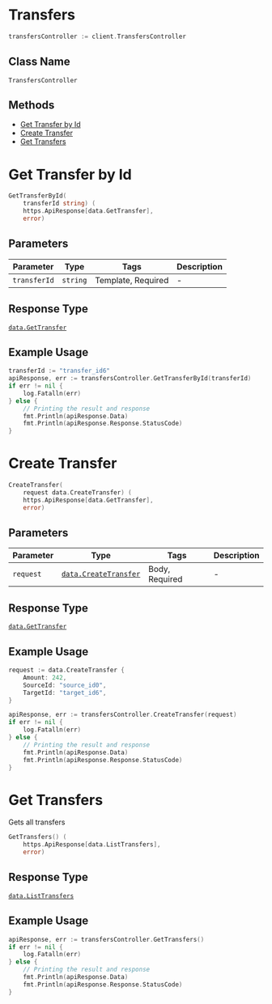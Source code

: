 # Transfers

```go
transfersController := client.TransfersController
```

## Class Name

`TransfersController`

## Methods

* [Get Transfer by Id](../../doc/controllers/transfers.md#get-transfer-by-id)
* [Create Transfer](../../doc/controllers/transfers.md#create-transfer)
* [Get Transfers](../../doc/controllers/transfers.md#get-transfers)


# Get Transfer by Id

```go
GetTransferById(
    transferId string) (
    https.ApiResponse[data.GetTransfer],
    error)
```

## Parameters

| Parameter | Type | Tags | Description |
|  --- | --- | --- | --- |
| `transferId` | `string` | Template, Required | - |

## Response Type

[`data.GetTransfer`](../../doc/models/get-transfer.md)

## Example Usage

```go
transferId := "transfer_id6"
apiResponse, err := transfersController.GetTransferById(transferId)
if err != nil {
    log.Fatalln(err)
} else {
    // Printing the result and response
    fmt.Println(apiResponse.Data)
    fmt.Println(apiResponse.Response.StatusCode)
}
```


# Create Transfer

```go
CreateTransfer(
    request data.CreateTransfer) (
    https.ApiResponse[data.GetTransfer],
    error)
```

## Parameters

| Parameter | Type | Tags | Description |
|  --- | --- | --- | --- |
| `request` | [`data.CreateTransfer`](../../doc/models/create-transfer.md) | Body, Required | - |

## Response Type

[`data.GetTransfer`](../../doc/models/get-transfer.md)

## Example Usage

```go
request := data.CreateTransfer { 
    Amount: 242,
    SourceId: "source_id0",
    TargetId: "target_id6",
}

apiResponse, err := transfersController.CreateTransfer(request)
if err != nil {
    log.Fatalln(err)
} else {
    // Printing the result and response
    fmt.Println(apiResponse.Data)
    fmt.Println(apiResponse.Response.StatusCode)
}
```


# Get Transfers

Gets all transfers

```go
GetTransfers() (
    https.ApiResponse[data.ListTransfers],
    error)
```

## Response Type

[`data.ListTransfers`](../../doc/models/list-transfers.md)

## Example Usage

```go
apiResponse, err := transfersController.GetTransfers()
if err != nil {
    log.Fatalln(err)
} else {
    // Printing the result and response
    fmt.Println(apiResponse.Data)
    fmt.Println(apiResponse.Response.StatusCode)
}
```

